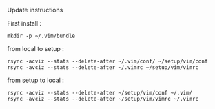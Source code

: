 Update instructions

First install :

```
mkdir -p ~/.vim/bundle
```

from local to setup :

```
rsync -acviz --stats --delete-after ~/.vim/conf/ ~/setup/vim/conf
rsync -avciz --stats --delete-after ~/.vimrc ~/setup/vim/vimrc
```

from setup to local :

```
rsync -acviz --stats --delete-after ~/setup/vim/conf ~/.vim/
rsync -avciz --stats --delete-after ~/setup/vim/vimrc ~/.vimrc
```
